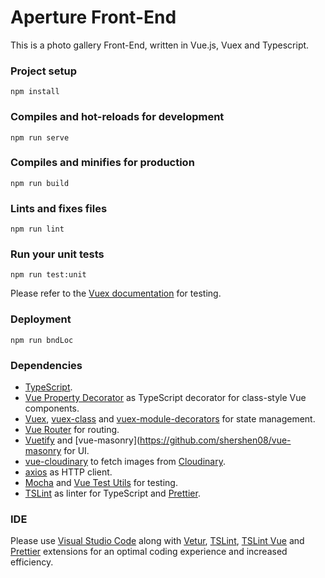 # Aperture Front-End

This is a photo gallery Front-End, written in Vue.js, Vuex and Typescript.

### Project setup

```
npm install
```

### Compiles and hot-reloads for development

```
npm run serve
```

### Compiles and minifies for production

```
npm run build
```

### Lints and fixes files

```
npm run lint
```

### Run your unit tests

```
npm run test:unit
```

Please refer to the [Vuex documentation](https://vuex.vuejs.org/guide/testing.html) for testing.

### Deployment

```
npm run bndLoc
```

### Dependencies

- [TypeScript](https://github.com/Microsoft/TypeScript).
- [Vue Property Decorator](https://github.com/kaorun343/vue-property-decorator) as TypeScript decorator for class-style Vue components.
- [Vuex](https://vuex.vuejs.org/installation.html), [vuex-class](https://github.com/ktsn/vuex-class) and [vuex-module-decorators](https://championswimmer.in/vuex-module-decorators/) for state management.
- [Vue Router](https://router.vuejs.org/installation.html#direct-download-cdn) for routing.
- [Vuetify](https://vuetifyjs.com/en/getting-started/quick-start) and [vue-masonry](https://github.com/shershen08/vue-masonry for UI.
- [vue-cloudinary](https://github.com/diegopamio/vue-cloudinary) to fetch images from [Cloudinary](https://cloudinary.com/).
- [axios](https://github.com/axios/axios) as HTTP client.
- [Mocha](https://mochajs.org) and [Vue Test Utils](https://vue-test-utils.vuejs.org) for testing.
- [TSLint](https://palantir.github.io/tslint/) as linter for TypeScript and [Prettier](https://prettier.io/).

### IDE

Please use [Visual Studio Code](https://code.visualstudio.com/) along with [Vetur](https://marketplace.visualstudio.com/items?itemName=octref.vetur), [TSLint](https://marketplace.visualstudio.com/items?itemName=eg2.tslint), [TSLint Vue](https://marketplace.visualstudio.com/items?itemName=prograhammer.tslint-vue) and [Prettier](https://marketplace.visualstudio.com/items?itemName=esbenp.prettier-vscode) extensions for an optimal coding experience and increased efficiency.
